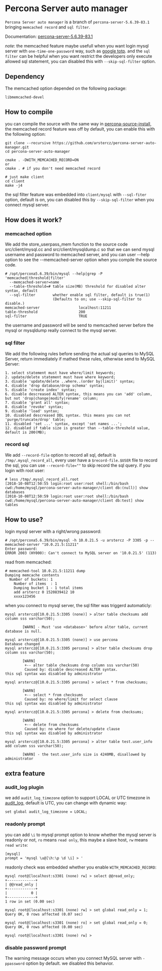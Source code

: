 
# Percona Server auto manager

`Percona Server auto manager` is a branch of `percona-server-5.6.39-83.1` bringing `memcached record` and `sql filter`.

Documentation: [percona-server-5.6.39-83.1](http://www.percona.com/doc/percona-server/5.6)

*note*: the memcached feature maybe usefull when you want login mysql server with `one-time-one-password` way, such as [google totp](https://highdb.com/%E5%A6%82%E4%BD%95%E5%AE%9E%E7%8E%B0-mysql-%E7%9A%84%E4%B8%80%E6%AC%A1%E4%B8%80%E5%AF%86%E7%99%BB%E5%BD%95/). and the `sql filter` can be helpful when you want restrict the developers only execute allowed sql statement, you can disabled this with `--skip-sql-filter` option.

## Dependency

The memcached option depended on the following package:
```
libmemcached-devel
```

## How to compile

you can compile the source with the same way in [percona-source-install](https://www.percona.com/doc/percona-server/5.6/installation.html#installing-percona-server-from-a-source-tarball), the memcached record feature was off by default, you can enable this with the following option:
```
git clone --recursive https://github.com/arstercz/percona-server-auto-manager.git
cd percona-server-auto-manager

cmake . -DWITH_MEMCACHED_RECORD=ON
or
cmake . # if you don't need memcached record

# just make client
cd client
make -j4
```
the sql filter feature was embedded into `client/mysql` with `--sql-fiter` option, default is on, you can disabled this by `--skip-sql-filter` when you connect mysql server.

## How does it work?

### memcached option

We add the store_userpass_mem function to the source code src/client/mysql.cc and src/client/mysqldump.c so that we can send mysql username and password to memcached server, and you can user --help option to see the --memcached-server option when you compile the source code.
```
# /opt/percona5.6.39/bin/mysql --help|grep -P 'memcached|threshold|filter'
  --memcached-server=name 
  --table-threshold=# table size(MB) threshold for disabled alter syntax, default
  --sql-filter        whether enable sql filter, default is true(1)
                      (Defaults to on; use --skip-sql-filter to disable.)
memcached-server                  localhost:11211
table-threshold                   200
sql-filter                        TRUE
```
the username and password will be send to memcached server before the mysql or mysqldump really connect to the mysql server.

### sql filter

We add the following rules before sending the actual sql queries to MySQL Server, return immediately if mathed these rules, otherwise send to MySQL Server:
```
1. select statement must have where/limit keywords;
2. update/delete statement must have where keyword;
3. disable 'update/delete ..where..(order by|limit)' syntax;
4. disable 'drop database/drop schema' syntax;
5. disable 'create index' syntax;
6. disable descreased ALTER syntax, this means you can 'add' column, but not 'drop|change|modify|rename' column;
7. disable 'grant all' syntax;
8. disable 'revoke' syntax;
9. disable 'load' syntax;
10. disabled descreased DDL syntax. this means you can not 'purge/truncate/drop' table;
11. disabled 'set ...' syntax, except 'set names ...';
12. disabled if table size is greater than --table-threshold value, default is 200(MB);
```

### record sql

We add `--record-file` option to record all sql, default is `/tmp/.mysql_record_all`, every user have a `$record-file.$USER` file to record the sql, you can use `--record-file=""` to skip record the sql query. if you login with root user:
```
# less /tmp/.mysql_record_all.root 
[2018-10-08T12:50:55 login:root user:root shell:/bin/bash cwd:/home/mysql/percona-server-auto-manager/client db:(null)] show databases
[2018-10-08T12:50:59 login:root user:root shell:/bin/bash cwd:/home/mysql/percona-server-auto-manager/client db:test] show tables
```
## How to use?

login mysql server with a right/wrong password:
```
# /opt/percona5.6.39/bin/mysql -h 10.0.21.5 -u arstercz -P 3305 -p --memcached-server "10.0.21.5:11211"
Enter password: 
ERROR 2003 (HY000): Can't connect to MySQL server on '10.0.21.5' (113)
```
read from memcached:
```
# memcached-tool 10.0.21.5:11211 dump
Dumping memcache contents
  Number of buckets: 1
    Number of items  : 1
    Dumping bucket 1 - 1 total items
    add arstercz 0 1520839412 10
    xxxx123456
```

when you connect to mysql server, the sql filter was triggerd automaticly:
```
mysql arstercz@[10.0.21.5:3305 (none)] > alter table checksums add column sss varchar(50);                   

        [WARN] - Must 'use <database>' before alter table, current database is null.

mysql arstercz@[10.0.21.5:3305 (none)] > use percona
Database changed
mysql arstercz@[10.0.21.5:3305 percona] > alter table checksums drop column sss varchar(50);   

        [WARN]
         +-- alter table checksums drop column sss varchar(50)
         Caused by: disable descreased ALTER syntax.
this sql syntax was disabled by administrator

mysql arstercz@[10.0.21.5:3305 percona] > select * from checksums;

        [WARN]
         +-- select * from checksums
         Caused by: no where/limit for select clause
this sql syntax was disabled by administrator

mysql arstercz@[10.0.21.5:3305 percona] > delete from checksums;

        [WARN]
         +-- delete from checksums
         Caused by: no where for delete/update clause
this sql syntax was disabled by administrator

mysql arstercz@[10.0.21.5:3305 percona] > alter table test.user_info add column sss varchar(50);

        [WARN] - the test.user_info size is 4240MB, disallowed by administrator

```

## extra feature

### audit_log plugin

we add `audit_log_timezone` option to support LOCAL or UTC timezone in [audit_log](https://www.percona.com/doc/percona-server/5.6/management/audit_log_plugin.html), default is UTC, you can change with dynamic way:
```
set global audit_log_timezone = LOCAL;
```

### readonly prompt

you can add `\i` to mysql prompt option to know whether the mysql server is readonly or not, `ro` means `read only`, this maybe a slave host, `rw` means `read write`:
```
[mysql]
prompt = 'mysql \u@[\h:\p \d \i] > '
```
readonly check was embedded whether you enable `WITH_MEMCACHED_RECORD`:
```
mysql root@[localhost:s3301 (none) rw] > select @@read_only;
+-------------+
| @@read_only |
+-------------+
|           0 |
+-------------+
1 row in set (0.00 sec)

mysql root@[localhost:s3301 (none) rw] > set global read_only = 1;
Query OK, 0 rows affected (0.07 sec)

mysql root@[localhost:s3301 (none) ro] > set global read_only = 0;
Query OK, 0 rows affected (0.00 sec)

mysql root@[localhost:s3301 (none) rw] > 
```

### disable password prompt

The warning message occurs when you connect MySQL server with `-ppassword` option by default. we disabled this behavior. 
